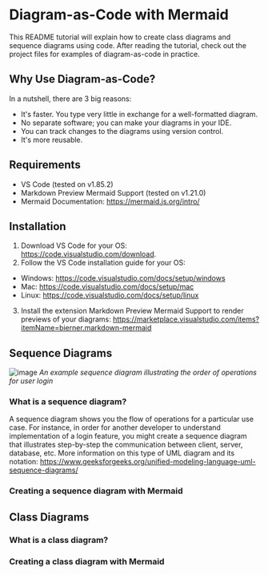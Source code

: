 # Diagram-as-Code with Mermaid
This README tutorial will explain how to create class diagrams and sequence diagrams using code. After reading the tutorial, check out the project files for examples of diagram-as-code in practice.

## Why Use Diagram-as-Code?
In a nutshell, there are 3 big reasons:
* It's faster. You type very little in exchange for a well-formatted diagram.
* No separate software; you can make your diagrams in your IDE.
* You can track changes to the diagrams using version control. 
* It's more reusable.

## Requirements 
* VS Code (tested on v1.85.2)
* Markdown Preview Mermaid Support (tested on v1.21.0)
* Mermaid Documentation: https://mermaid.js.org/intro/

## Installation
1. Download VS Code for your OS: https://code.visualstudio.com/download.
2. Follow the VS Code installation guide for your OS:<br>
  * Windows: https://code.visualstudio.com/docs/setup/windows
  * Mac: https://code.visualstudio.com/docs/setup/mac
  * Linux: https://code.visualstudio.com/docs/setup/linux
3. Install the extension Markdown Preview Mermaid Support to render previews of your diagrams: https://marketplace.visualstudio.com/items?itemName=bierner.markdown-mermaid

## Sequence Diagrams
![image](https://github.com/erdietri/DiagramAsCode_Mermaid/assets/37638931/78d9af84-94df-4876-b42e-861377b643e3)
<i>An example sequence diagram illustrating the order of operations for user login</i>
### What is a sequence diagram?
A sequence diagram shows you the flow of operations for a particular use case. For instance, in order for another developer to understand implementation of a login feature, you might create a sequence diagram that illustrates step-by-step the communication between client, server, database, etc. More information on this type of UML diagram and its notation: https://www.geeksforgeeks.org/unified-modeling-language-uml-sequence-diagrams/ 
### Creating a sequence diagram with Mermaid

## Class Diagrams
### What is a class diagram?
### Creating a class diagram with Mermaid
